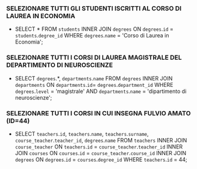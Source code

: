 ### SELEZIONARE TUTTI GLI STUDENTI ISCRITTI AL CORSO DI LAUREA IN ECONOMIA
- SELECT * FROM `students` INNER JOIN `degrees` ON `degrees`.`id` = `students`.`degree_id` WHERE `degrees`.`name` = 'Corso di Laurea in Economia';

### SELEZIONARE TUTTI I CORSI DI LAUREA MAGISTRALE DEL DEPARTIMENTO DI NEUROSCIENZE
- SELECT `degrees`.*, `departments`.`name` FROM `degrees` INNER JOIN `departments` ON `departments`.`id`= `degrees`.`department_id` WHERE `degrees`.`level` = 'magistrale' AND `departments`.`name` = 'dipartimento di neuroscienze';

### SELEZIONARE TUTTI I CORSI IN CUI INSEGNA FULVIO AMATO (ID=44)
- SELECT `teachers`.`id`, `teachers`.`name`, `teachers`.`surname`, `course_teacher`.`teacher_id`, `degrees`.`name` FROM `teachers` INNER JOIN `course_teacher` ON `teachers`.`id` = `course_teacher`.`teacher_id` INNER JOIN `courses` ON `courses`.`id` = `course_teacher`.`course_id` INNER JOIN `degrees` ON `degrees`.`id` = `courses`.`degree_id` WHERE `teachers`.`id` = 44;

